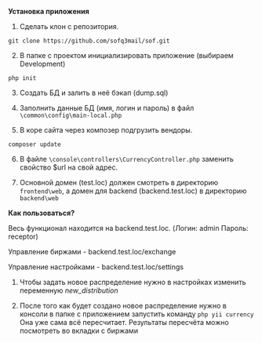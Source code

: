 **Установка приложения**

1. Сделать клон с репозитория.

`git clone https://github.com/sofq3mail/sof.git`

2. В папке с проектом инициализировать приложение (выбираем Development)

`php init`

3. Создать БД и залить в неё бэкап (dump.sql)

4. Заполнить данные БД (имя, логин и пароль) в файл  `\common\config\main-local.php`

5. В коре сайта через композер подгрузить вендоры. 

`composer update`

6. В файле `\console\controllers\CurrencyController.php` заменить свойство $url на свой адрес.

7. Основной домен (test.loc) должен смотреть в директорию `frontend\web`, а домен для backend (backend.test.loc) в директорию `backend\web`

**Как пользоваться?**

Весь функционал находится на backend.test.loc. (Логин: admin Пароль: receptor)

Управление биржами  - backend.test.loc/exchange

Управление настройками - backend.test.loc/settings

1. Чтобы задать новое распределение нужно в настройках изменить переменную _new_distribution_

2. После того как будет создано новое распределение нужно в консоли в папке с приложением запустить команду `php yii currency` Она уже сама всё пересчитает. Результаты пересчёта можно посмотреть во вкладки с биржами